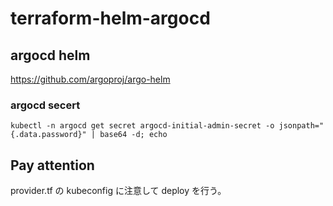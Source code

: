 # terraform-helm-argocd

## argocd helm
https://github.com/argoproj/argo-helm

### argocd secert
```
kubectl -n argocd get secret argocd-initial-admin-secret -o jsonpath="{.data.password}" | base64 -d; echo
```

## Pay attention
provider.tf の kubeconfig に注意して deploy を行う。